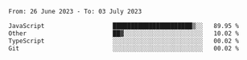 <!--START_SECTION:waka-->

```txt
From: 26 June 2023 - To: 03 July 2023

JavaScript                   ██████████████████████▒░░   89.95 %
Other                        ██▓░░░░░░░░░░░░░░░░░░░░░░   10.02 %
TypeScript                   ░░░░░░░░░░░░░░░░░░░░░░░░░   00.02 %
Git                          ░░░░░░░░░░░░░░░░░░░░░░░░░   00.02 %
```

<!--END_SECTION:waka-->
